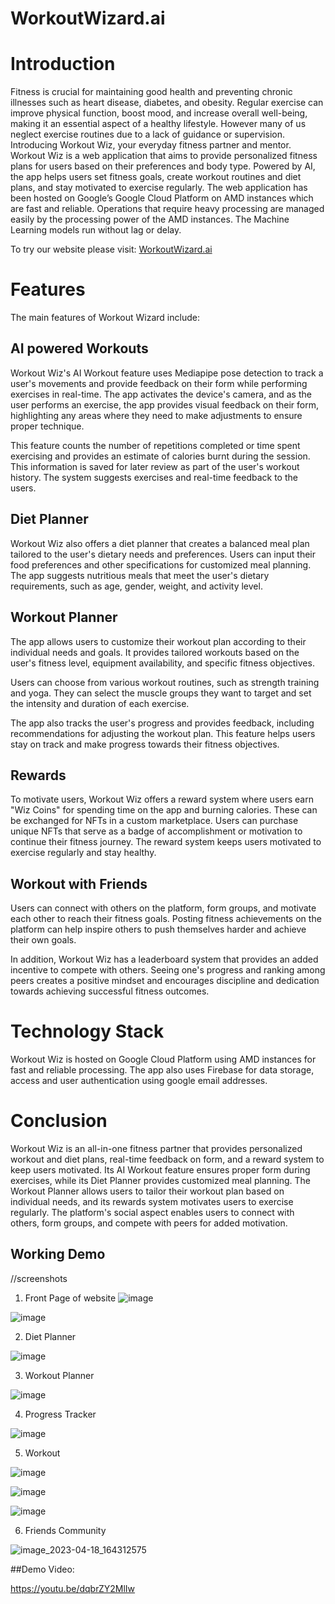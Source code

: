 # WorkoutWizard.ai

# Introduction
Fitness is crucial for maintaining good health and preventing chronic illnesses such as heart disease, diabetes, and obesity. Regular exercise can improve physical function, boost mood, and increase overall well-being, making it an essential aspect of a healthy lifestyle.
However many of us neglect exercise routines due to a lack of guidance or supervision.
Introducing Workout Wiz, your everyday fitness partner and mentor.
Workout Wiz is a web application that aims to provide personalized fitness plans for users based on their preferences and body type. Powered by AI, the app helps users set fitness goals, create workout routines and diet plans, and stay motivated to exercise regularly.
The web application has been hosted on Google’s Google Cloud Platform on AMD instances which are fast and reliable. Operations that require heavy processing are managed easily by the processing power of the AMD instances. The Machine Learning models run without lag or delay.

To try our website please visit: [WorkoutWizard.ai](https://34.131.101.199/) 

# Features
The main features of Workout Wizard include:

## AI powered Workouts
Workout Wiz's AI Workout feature uses Mediapipe pose detection to track a user's movements and provide feedback on their form while performing exercises in real-time. The app activates the device's camera, and as the user performs an exercise, the app provides visual feedback on their form, highlighting any areas where they need to make adjustments to ensure proper technique.

This feature counts the number of repetitions completed or time spent exercising and provides an estimate of calories burnt during the session. This information is saved for later review as part of the user's workout history. The system suggests exercises and real-time feedback to the users.

## Diet Planner
Workout Wiz also offers a diet planner that creates a balanced meal plan tailored to the user's dietary needs and preferences. Users can input their food preferences and other specifications for customized meal planning. The app suggests nutritious meals that meet the user's dietary requirements, such as age, gender, weight, and activity level.

## Workout Planner
The app allows users to customize their workout plan according to their individual needs and goals. It provides tailored workouts based on the user's fitness level, equipment availability, and specific fitness objectives.

Users can choose from various workout routines, such as strength training and yoga. They can select the muscle groups they want to target and set the intensity and duration of each exercise.

The app also tracks the user's progress and provides feedback, including recommendations for adjusting the workout plan. This feature helps users stay on track and make progress towards their fitness objectives.

## Rewards
To motivate users, Workout Wiz offers a reward system where users earn "Wiz Coins" for spending time on the app and burning calories. These can be exchanged for NFTs in a custom marketplace. Users can purchase unique NFTs that serve as a badge of accomplishment or motivation to continue their fitness journey. The reward system keeps users motivated to exercise regularly and stay healthy.

## Workout with Friends
Users can connect with others on the platform, form groups, and motivate each other to reach their fitness goals. Posting fitness achievements on the platform can help inspire others to push themselves harder and achieve their own goals.

In addition, Workout Wiz has a leaderboard system that provides an added incentive to compete with others. Seeing one's progress and ranking among peers creates a positive mindset and encourages discipline and dedication towards achieving successful fitness outcomes.


# Technology Stack
Workout Wiz is hosted on Google Cloud Platform using AMD instances for fast and reliable processing. The app also uses Firebase for data storage, access and user authentication using google email addresses.

# Conclusion
Workout Wiz is an all-in-one fitness partner that provides personalized workout and diet plans, real-time feedback on form, and a reward system to keep users motivated. Its AI Workout feature ensures proper form during exercises, while its Diet Planner provides customized meal planning. The Workout Planner allows users to tailor their workout plan based on individual needs, and its rewards system motivates users to exercise regularly. The platform's social aspect enables users to connect with others, form groups, and compete with peers for added motivation.

## Working Demo

//screenshots
1. Front Page of website
![image](https://user-images.githubusercontent.com/54409830/232869854-f34480f8-8016-41b3-a5ce-c45438998217.png)

![image](https://user-images.githubusercontent.com/54409830/232869893-42f9e0a2-4d35-492e-ba23-d7bea721cd56.png)

2. Diet Planner

![image](https://user-images.githubusercontent.com/54409830/232869937-9601e2cc-dd2f-45bf-b29f-573d16059add.png)

3. Workout Planner

![image](https://user-images.githubusercontent.com/54409830/232869971-104cffd4-3021-4b99-a802-820fd0af4519.png)

4. Progress Tracker

![image](https://user-images.githubusercontent.com/54409830/232870034-5214b2c3-17c4-4a42-9133-e1629852ba03.png)

5. Workout

![image](https://user-images.githubusercontent.com/54409830/232870316-76c868cb-b4f3-4439-91b1-9e24e37c30e2.png)

![image](https://user-images.githubusercontent.com/54409830/232870623-dcb7f663-2dbf-4fce-a004-25ca61e1583f.png)

![image](https://user-images.githubusercontent.com/54409830/232870640-4bdfc4ac-200f-411b-8baf-436d93992100.png)

6. Friends Community

![image_2023-04-18_164312575](https://user-images.githubusercontent.com/54409830/232870798-4041b581-a3fe-4d2f-89dd-2e39b52b73bd.png)


##Demo Video:

https://youtu.be/dqbrZY2MlIw


